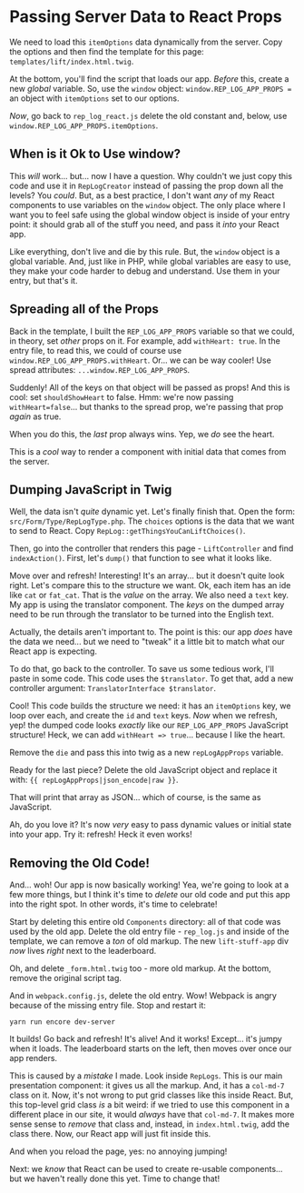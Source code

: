# Passing Server Data to React Props

We need to load this `itemOptions` data dynamically from the server. Copy the
options and then find the template for this page: `templates/lift/index.html.twig`.

At the bottom, you'll find the script that loads our app. *Before* this, create
a new *global* variable. So, use the `window` object: `window.REP_LOG_APP_PROPS =`
an object with `itemOptions` set to our options.

*Now*, go back to `rep_log_react.js` delete the old constant and, below, use
`window.REP_LOG_APP_PROPS.itemOptions`.

## When is it Ok to Use window?

This *will* work... but... now I have a question. Why couldn't we just copy this code and
use it in `RepLogCreator` instead of passing the prop down all the levels? You
*could*. But, as a best practice, I don't want *any* of my React components to use
variables on the `window` object. The only place where I want you to feel safe
using the global window object is inside of your entry point: it should grab all
of the stuff you need, and pass it *into* your React app.

Like everything, don't live and die by this rule. But, the `window` object is a
global variable. And, just like in PHP, while global variables are easy to use,
they make your code harder to debug and understand. Use them in your entry, but
that's it.

## Spreading all of the Props

Back in the template, I built the `REP_LOG_APP_PROPS` variable so that we could,
in theory, set *other* props on it. For example, add `withHeart: true`. In the
entry file, to read this, we could of course use `window.REP_LOG_APP_PROPS.withHeart`.
Or... we can be way cooler! Use spread attributes: `...window.REP_LOG_APP_PROPS`.

Suddenly! All of the keys on that object will be passed as props! And this is cool:
set `shouldShowHeart` to false. Hmm: we're now passing `withHeart=false`... but
thanks to the spread prop, we're passing that prop *again* as true.

When you do this, the *last* prop always wins. Yep, we *do* see the heart.

This is a *cool* way to render a component with initial data that comes from the
server.

## Dumping JavaScript in Twig

Well, the data isn't *quite* dynamic yet. Let's finally finish that. Open the
form: `src/Form/Type/RepLogType.php`. The `choices` options is the data that we
want to send to React. Copy `RepLog::getThingsYouCanLiftChoices()`.

Then, go into the controller that renders this page - `LiftController` and find
`indexAction()`. First, let's `dump()` that function to see what it looks like.

Move over and refresh! Interesting! It's an array... but it doesn't quite look
right. Let's compare this to the structure we want. Ok, each item has an ide
like `cat` or `fat_cat`. That is the *value* on the array. We also need a `text`
key. My app is using the translator component. The *keys* on the dumped array
need to be run through the translator to be turned into the English text.

Actually, the details aren't important to. The point is this: our app *does* have
the data we need... but we need to "tweak" it a little bit to match what our
React app is expecting.

To do that, go back to the controller. To save us some tedious work, I'll paste
in some code. This code uses the `$translator`. To get that, add a new controller
argument: `TranslatorInterface $translator`.

Cool! This code builds the structure we need: it has an `itemOptions` key, we
loop over each, and create the `id` and `text` keys. *Now* when we refresh, yep!
the dumped code looks *exactly* like our `REP_LOG_APP_PROPS` JavaScript structure!
Heck, we can add `withHeart => true`... because I like the heart.

Remove the `die` and pass this into twig as a new `repLogAppProps` variable.

Ready for the last piece? Delete the old JavaScript object and replace it with:
`{{ repLogAppProps|json_encode|raw }}`.

That will print that array as JSON... which of course, is the same as JavaScript.

Ah, do you love it? It's now *very* easy to pass dynamic values or initial state
into your app. Try it: refresh! Heck it even works!

## Removing the Old Code!

And... woh! Our app is now basically working! Yea, we're going to look at a few
more things, but I think it's time to *delete* our old code and put this app into
the right spot. In other words, it's time to celebrate!

Start by deleting this entire old `Components` directory: all of that code was
used by the old app. Delete the old entry file - `rep_log.js` and inside of
the template, we can remove a *ton* of old markup. The new `lift-stuff-app` div
*now* lives *right* next to the leaderboard.

Oh, and delete `_form.html.twig` too - more old markup. At the bottom, remove the
original script tag.

And in `webpack.config.js`, delete the old entry. Wow! Webpack is angry because
of the missing entry file. Stop and restart it:

```terminal-silent
yarn run encore dev-server
```

It builds! Go back and refresh! It's alive! And it works! Except... it's jumpy
when it loads. The leaderboard starts on the left, then moves over once our app
renders.

This is caused by a *mistake* I made. Look inside `RepLogs`. This is our main
presentation component: it gives us all the markup. And, it has a `col-md-7` class
on it. Now, it's not wrong to put grid classes like this inside React. But, this
top-level grid class *is* a bit weird: if we tried to use this component in a different
place in our site, it would *always* have that `col-md-7`. It makes more sense
sense to *remove* that class and, instead, in `index.html.twig`, add the class
there. Now, our React app will just fit inside this.

And when you reload the page, yes: no annoying jumping!

Next: we *know* that React can be used to create re-usable components... but we
haven't really done this yet. Time to change that!
